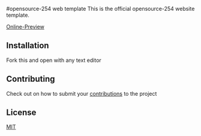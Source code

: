 #opensource-254 web template
This is the official opensource-254 website template.

[Online-Preview](https://opensource-254.github.io/WebTemplate/)



## Installation



Fork this and open with any text editor


## Contributing
Check out on how to submit your  [contributions](../blob/master/CONTRIBUTING.md) to the project
 



## License
[MIT](../blob/master/LICENSE.md)
